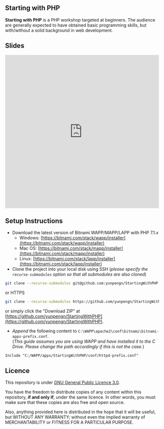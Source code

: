 ## Starting with PHP

**Starting with PHP** is a PHP workshop targeted at beginners. The audience are generally expected to have obtained basic programming skills, but with/without a solid background in web development.

## Slides

<iframe src="https://docs.google.com/presentation/d/e/2PACX-1vRFDhtYayQyFt8tGaA0jiKhoGNqjUQbqJOZnqsINFy9cdi9fehEuwq4P8D9o1u9KLmJEcLEXpZ9l-yD/embed?start=false&loop=false&delayms=60000"  id="powerpoint" frameborder="0" height="500" allowfullscreen="true" mozallowfullscreen="true" webkitallowfullscreen="true" style="position: relative; width: 100%;"></iframe>

<script type="text/javascript">
	document.addEventListener("DOMContentLoaded", function() {
		var width = document.getElementById('powerpoint').getBoundingClientRect().width;
		var height = width / 1280 * 749;
		document.getElementById('powerpoint').style.height = "" + height + "px";
	});
</script>

## Setup Instructions

- Download the latest version of Bitnami WAPP/MAPP/LAPP with PHP 7.1.x
	- Windows: [https://bitnami.com/stack/wapp/installer](https://bitnami.com/stack/wapp/installer)
	- Mac OS: [https://bitnami.com/stack/mapp/installer](https://bitnami.com/stack/mapp/installer)
	- Linux: [https://bitnami.com/stack/lapp/installer](https://bitnami.com/stack/lapp/installer)
- Clone the project into your local disk using SSH (_please specify the `recurse-submodules` option so that all submodules are also cloned_)
```bash
git clone --recurse-submodules git@github.com:yunpengn/StartingWithPHP.git
```
or HTTPS
```bash
git clone --recurse-submodules https://github.com/yunpengn/StartingWithPHP.git
```
or simply click the "Download ZIP" at [https://github.com/yunpengn/StartingWithPHP](https://github.com/yunpengn/StartingWithPHP).
- _Append_ the following content to `C:\WAPP\apache2\conf\bitnami\bitnami-apps-prefix.conf`.<br>(_This guide assumes you are using WAPP and have installed it to the C Drive. Please change the path accordingly if this is not the case._)
```
Include "C:/WAPP/apps/StartingWithPHP/conf/httpd-prefix.conf"
```

## Licence

This repository is under [GNU General Public Licence 3.0](LICENSE).

You have the freedom to distribute copies of any content within this repository, **if and only if**, under the same licence. In other words, you must make sure that these copies are also free and open source.

Also, anything provided here is distributed in the hope that it will be useful, but WITHOUT ANY WARRANTY; without even the implied warranty of MERCHANTABILITY or FITNESS FOR A PARTICULAR PURPOSE.
